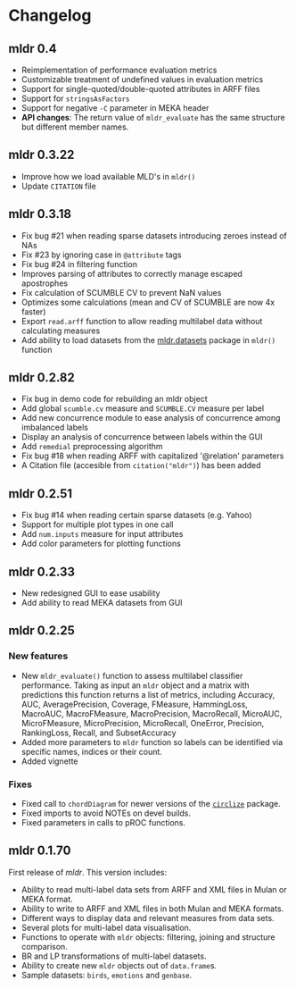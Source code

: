 # Changelog

## mldr 0.4

* Reimplementation of performance evaluation metrics
* Customizable treatment of undefined values in evaluation metrics
* Support for single-quoted/double-quoted attributes in ARFF files
* Support for `stringsAsFactors`
* Support for negative `-C` parameter in MEKA header
* **API changes**: The return value of `mldr_evaluate` has the same structure but different member names.

## mldr 0.3.22

* Improve how we load available MLD's in `mldr()`
* Update `CITATION` file

## mldr 0.3.18

* Fix bug #21 when reading sparse datasets introducing zeroes instead of NAs 
* Fix #23 by ignoring case in `@attribute` tags
* Fix bug #24 in filtering function
* Improves parsing of attributes to correctly manage escaped apostrophes
* Fix calculation of SCUMBLE CV to prevent NaN values
* Optimizes some calculations (mean and CV of SCUMBLE are now 4x faster)
* Export `read.arff` function to allow reading multilabel data without calculating measures
* Add ability to load datasets from the [mldr.datasets](https://github.com/fcharte/mldr.datasets) package in `mldr()` function

## mldr 0.2.82

* Fix bug in demo code for rebuilding an mldr object
* Add global `scumble.cv` measure and `SCUMBLE.CV` measure per label
* Add new concurrence module to ease analysis of concurrence among imbalanced labels
* Display an analysis of concurrence between labels within the GUI
* Add `remedial` preprocessing algorithm
* Fix bug #18 when reading ARFF with capitalized '@relation' parameters
* A Citation file (accesible from `citation("mldr")`) has been added

## mldr 0.2.51

* Fix bug #14 when reading certain sparse datasets (e.g. Yahoo)
* Support for multiple plot types in one call
* Add `num.inputs` measure for input attributes
* Add color parameters for plotting functions

## mldr 0.2.33

* New redesigned GUI to ease usability
* Add ability to read MEKA datasets from GUI

## mldr 0.2.25

### New features

* New `mldr_evaluate()` function to assess multilabel classifier performance. Taking as input an `mldr` object and a matrix with predictions this function returns a list of metrics, including Accuracy, AUC, AveragePrecision, Coverage, FMeasure, HammingLoss, MacroAUC, MacroFMeasure, MacroPrecision, MacroRecall, MicroAUC, MicroFMeasure, MicroPrecision, MicroRecall, OneError, Precision, RankingLoss, Recall, and SubsetAccuracy
* Added more parameters to `mldr` function so labels can be identified via specific names,
indices or their count.
* Added vignette

### Fixes

* Fixed call to `chordDiagram` for newer versions of the [`circlize`](https://github.com/jokergoo/circlize) package.
* Fixed imports to avoid NOTEs on devel builds.
* Fixed parameters in calls to pROC functions.

## mldr 0.1.70

First release of *mldr*. This version includes:

* Ability to read multi-label data sets from ARFF and XML files in Mulan or MEKA format.
* Ability to write to ARFF and XML files in both Mulan and MEKA formats.
* Different ways to display data and relevant measures from data sets.
* Several plots for multi-label data visualisation.
* Functions to operate with `mldr` objects: filtering, joining and structure comparison.
* BR and LP transformations of multi-label datasets.
* Ability to create new `mldr` objects out of `data.frame`s.
* Sample datasets: `birds`, `emotions` and `genbase`.
